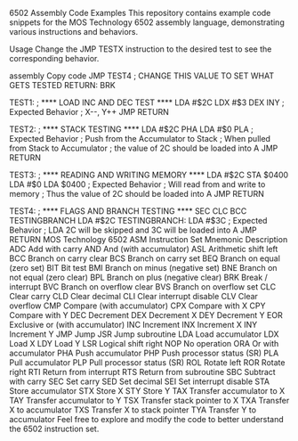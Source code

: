 6502 Assembly Code Examples
This repository contains example code snippets for the MOS Technology 6502 assembly language, demonstrating various instructions and behaviors.

Usage
Change the JMP TESTX instruction to the desired test to see the corresponding behavior.

assembly
Copy code
JMP TEST4  ; CHANGE THIS VALUE TO SET WHAT GETS TESTED
RETURN:
    BRK

TEST1:
    ; **** LOAD INC AND DEC TEST ****
    LDA #$2C 
    LDX #$3
    DEX
    INY
    ; Expected Behavior
    ; X--, Y++
    JMP RETURN

TEST2:
    ; **** STACK TESTING ****
    LDA #$2C
    PHA
    LDA #$0
    PLA
    ; Expected Behavior
    ; Push from the Accumulator to Stack
    ; When pulled from Stack to Accumulator 
    ; the value of 2C should be loaded into A
    JMP RETURN

TEST3:
    ; **** READING AND WRITING MEMORY ****
    LDA #$2C
    STA $0400
    LDA #$0
    LDA $0400
    ; Expected Behavior
    ; Will read from and write to memory
    ; Thus the value of 2C should be loaded into A
    JMP RETURN

TEST4:
    ; **** FLAGS AND BRANCH TESTING ****
    SEC
    CLC
    BCC TESTINGBRANCH
    LDA #$2C
TESTINGBRANCH:
    LDA #$3C
    ; Expected Behavior
    ; LDA 2C will be skipped and 3C will be loaded into A
    JMP RETURN
MOS Technology 6502 ASM Instruction Set
Mnemonic	Description
ADC	Add with carry
AND	And (with accumulator)
ASL	Arithmetic shift left
BCC	Branch on carry clear
BCS	Branch on carry set
BEQ	Branch on equal (zero set)
BIT	Bit test
BMI	Branch on minus (negative set)
BNE	Branch on not equal (zero clear)
BPL	Branch on plus (negative clear)
BRK	Break / interrupt
BVC	Branch on overflow clear
BVS	Branch on overflow set
CLC	Clear carry
CLD	Clear decimal
CLI	Clear interrupt disable
CLV	Clear overflow
CMP	Compare (with accumulator)
CPX	Compare with X
CPY	Compare with Y
DEC	Decrement
DEX	Decrement X
DEY	Decrement Y
EOR	Exclusive or (with accumulator)
INC	Increment
INX	Increment X
INY	Increment Y
JMP	Jump
JSR	Jump subroutine
LDA	Load accumulator
LDX	Load X
LDY	Load Y
LSR	Logical shift right
NOP	No operation
ORA	Or with accumulator
PHA	Push accumulator
PHP	Push processor status (SR)
PLA	Pull accumulator
PLP	Pull processor status (SR)
ROL	Rotate left
ROR	Rotate right
RTI	Return from interrupt
RTS	Return from subroutine
SBC	Subtract with carry
SEC	Set carry
SED	Set decimal
SEI	Set interrupt disable
STA	Store accumulator
STX	Store X
STY	Store Y
TAX	Transfer accumulator to X
TAY	Transfer accumulator to Y
TSX	Transfer stack pointer to X
TXA	Transfer X to accumulator
TXS	Transfer X to stack pointer
TYA	Transfer Y to accumulator
Feel free to explore and modify the code to better understand the 6502 instruction set.
